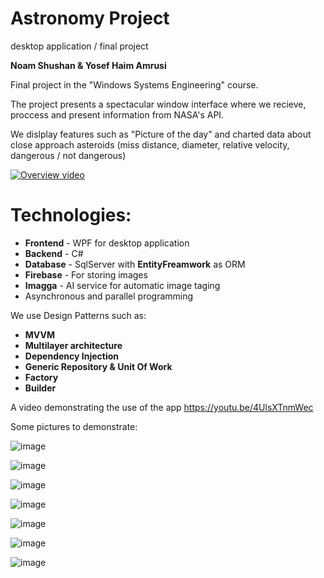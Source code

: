 # Astronomy Project
desktop application / final project

**Noam Shushan & Yosef Haim Amrusi**

Final project in the "Windows Systems Engineering" course.

The project presents a spectacular window interface where we recieve, proccess and present information from NASA's API.

We dislplay features such as "Picture of the day" and charted data about close approach asteroids (miss distance, diameter, relative velocity, dangerous / not dangerous)  

[![Overview video](https://img.youtube.com/vi/4UlsXTnmWec/0.jpg)](https://www.youtube.com/watch?v=4UlsXTnmWec)

# Technologies:

* **Frontend** - WPF for desktop application
* **Backend** - C#
* **Database** - SqlServer with **EntityFreamwork** as ORM
* **Firebase** - For storing images
* **Imagga** - AI service for automatic image taging
* Asynchronous and parallel programming

We use Design Patterns such as:
* **MVVM**
* **Multilayer architecture**
* **Dependency Injection**
* **Generic Repository & Unit Of Work**
* **Factory**
* **Builder**

A video demonstrating the use of the app
https://youtu.be/4UlsXTnmWec

 Some pictures to demonstrate:
 
![image](https://user-images.githubusercontent.com/40955004/162939000-86033d29-c017-4a59-9301-8faf71e5e474.png)


![image](https://user-images.githubusercontent.com/40955004/162939084-e9f070c0-d41b-4e3a-b674-a509f9f45b49.png)


![image](https://user-images.githubusercontent.com/40955004/162939224-d2e0cca5-c4e3-4a5c-8f3e-a96df289d858.png)


![image](https://user-images.githubusercontent.com/40955004/162939298-c5775908-da90-4e5d-862d-55e0748148a5.png)


![image](https://user-images.githubusercontent.com/40955004/162939562-fdcd8b8e-071d-4191-9217-d917964564e2.png)


![image](https://user-images.githubusercontent.com/40955004/162939689-d25130a3-2de6-4a02-a77e-1cad4c51b2d3.png)


![image](https://user-images.githubusercontent.com/40955004/162939800-cfc4964a-5b6c-4db2-a28d-5d1edcd44f49.png)

